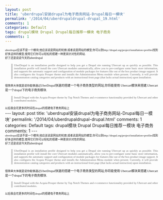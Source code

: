 ```yaml
---
layout: post
title: 'uberdrupal安装drupal为电子商务网站-Drupal每日一模块'
permalink: '/2014/04/uberdrupaldrupal-drupal_19.html'
comments: 1
categories: Default
tags: drupal模块 Drupal Drupal每日推荐一模块 电子商务
comments: 1
---
```

<div style="font-family: Arial, Verdana, sans-serif; font-size: 14px; line-height: 17px; text-align: justify;"><span style="font-family: 'Times New Roman'; font-size: xx-small;"><span style="line-height: normal;">uberdrupal应该不是一个模块,他应该说是网站的轮廓,或者说是网站的模型,你可以到http://drupal.org/project/installation+profiles找到好多这样的模型,使用它们你可以轻松的搭建一种更具针对性的网站.</span></span></div>

<div style="font-family: Arial, Verdana, sans-serif; font-size: 14px; line-height: 17px; text-align: justify;"><span style="font-family: 'Times New Roman'; font-size: xx-small;"><span style="line-height: normal;">好了还是说说今天的</span></span><span style="font-family: 'Times New Roman'; font-size: x-small; line-height: normal;">uberdrupal</span></div>

<blockquote style="border-left-color: rgb(204, 204, 204); border-left-style: solid; border-left-width: 5px; font-size: small; margin-left: 1.5em; padding-left: 5px; text-align: justify;"><div style="font-family: Arial, Verdana, sans-serif; font-size: 14px; line-height: 17px;"><span style="font-family: 'Times New Roman'; font-size: xx-small;"><span style="line-height: normal;">UberDrupal is an installation profile designed to help you get a Drupal site running Ubercart up as quickly as possible. This installation profile will install the core Ubercart modules automatically, allow you to pre-configure some basic store information, and supports the automatic support and configuration of module packages for features like out of the box product image support. It also configures the Acquia Prosper theme and installs the Administration Menu module when present. Currently, it will provide demonstration catalog categories and products with an instructional front page (that lacks actual instruction) upon installation.</span></span></div></blockquote>

<div style="font-family: Arial, Verdana, sans-serif; font-size: 14px; line-height: 17px; text-align: justify;"><span style="font-family: 'Times New Roman'; font-size: xx-small;"><span style="line-height: normal;">很简单大体就是说你能够通过</span></span><span style="font-family: 'Times New Roman'; font-size: x-small; line-height: normal;">UberDrupal快速的搭建一个电子商务类型的网站,你将能使用</span><span style="font-family: 'Times New Roman'; font-size: x-small; line-height: normal;">&nbsp;Ubercart模块来搭建.</span><span style="font-family: 'Times New Roman'; font-size: x-small; line-height: normal;">Ubercart是一个drupal下的电子商务模块.</span></div>

<blockquote style="border-left-color: rgb(204, 204, 204); border-left-style: solid; border-left-width: 5px; font-size: small; margin-left: 1.5em; padding-left: 5px; text-align: justify;"><div style="font-family: Arial, Verdana, sans-serif; font-size: 14px; line-height: 17px;"><span style="font-family: 'Times New Roman'; font-size: xx-small;"><span style="line-height: normal;">Install Drupal with the Acquia Prosper theme by Top Notch Themes and e-commerce functionality provided by Ubercart and other contributed modules.</span></span></div></blockquote>

<div style="font-family: Arial, Verdana, sans-serif; font-size: 14px; line-height: 17px; text-align: justify;"><span style="font-family: 'Times New Roman'; font-size: xx-small;"><span style="line-height: normal;">以后我会花更多的时间在drupal的搭建电子商务网站上</span></span></div>---
layout: post
title: 'uberdrupal安装drupal为电子商务网站-Drupal每日一模块'
permalink: '/2014/04/uberdrupaldrupal-drupal.html'
comments: 1
categories: Default
tags: drupal模块 Drupal Drupal每日推荐一模块 电子商务
comments: 1
---
<div style="font-family: Arial, Verdana, sans-serif; font-size: 14px; line-height: 17px; text-align: justify;"><span style="font-family: 'Times New Roman'; font-size: xx-small;"><span style="line-height: normal;">uberdrupal应该不是一个模块,他应该说是网站的轮廓,或者说是网站的模型,你可以到http://drupal.org/project/installation+profiles找到好多这样的模型,使用它们你可以轻松的搭建一种更具针对性的网站.</span></span></div>

<div style="font-family: Arial, Verdana, sans-serif; font-size: 14px; line-height: 17px; text-align: justify;"><span style="font-family: 'Times New Roman'; font-size: xx-small;"><span style="line-height: normal;">好了还是说说今天的</span></span><span style="font-family: 'Times New Roman'; font-size: x-small; line-height: normal;">uberdrupal</span></div>

<blockquote style="border-left-color: rgb(204, 204, 204); border-left-style: solid; border-left-width: 5px; font-size: small; margin-left: 1.5em; padding-left: 5px; text-align: justify;"><div style="font-family: Arial, Verdana, sans-serif; font-size: 14px; line-height: 17px;"><span style="font-family: 'Times New Roman'; font-size: xx-small;"><span style="line-height: normal;">UberDrupal is an installation profile designed to help you get a Drupal site running Ubercart up as quickly as possible. This installation profile will install the core Ubercart modules automatically, allow you to pre-configure some basic store information, and supports the automatic support and configuration of module packages for features like out of the box product image support. It also configures the Acquia Prosper theme and installs the Administration Menu module when present. Currently, it will provide demonstration catalog categories and products with an instructional front page (that lacks actual instruction) upon installation.</span></span></div></blockquote>

<div style="font-family: Arial, Verdana, sans-serif; font-size: 14px; line-height: 17px; text-align: justify;"><span style="font-family: 'Times New Roman'; font-size: xx-small;"><span style="line-height: normal;">很简单大体就是说你能够通过</span></span><span style="font-family: 'Times New Roman'; font-size: x-small; line-height: normal;">UberDrupal快速的搭建一个电子商务类型的网站,你将能使用</span><span style="font-family: 'Times New Roman'; font-size: x-small; line-height: normal;">&nbsp;Ubercart模块来搭建.</span><span style="font-family: 'Times New Roman'; font-size: x-small; line-height: normal;">Ubercart是一个drupal下的电子商务模块.</span></div>

<blockquote style="border-left-color: rgb(204, 204, 204); border-left-style: solid; border-left-width: 5px; font-size: small; margin-left: 1.5em; padding-left: 5px; text-align: justify;"><div style="font-family: Arial, Verdana, sans-serif; font-size: 14px; line-height: 17px;"><span style="font-family: 'Times New Roman'; font-size: xx-small;"><span style="line-height: normal;">Install Drupal with the Acquia Prosper theme by Top Notch Themes and e-commerce functionality provided by Ubercart and other contributed modules.</span></span></div></blockquote>

<div style="font-family: Arial, Verdana, sans-serif; font-size: 14px; line-height: 17px; text-align: justify;"><span style="font-family: 'Times New Roman'; font-size: xx-small;"><span style="line-height: normal;">以后我会花更多的时间在drupal的搭建电子商务网站上</span></span></div>